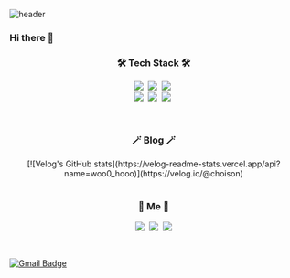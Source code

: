![header](https://capsule-render.vercel.app/api?type=soft&color=auto&height=150&section=header&text=SungminChoi&fontSize=70&animation=twinkling)

### Hi there 👋

<h3 align="center">🛠 Tech Stack 🛠</h3>

<p align="center">
  <img src="https://img.shields.io/badge/Python-3766AB?style=flat-square&logo=Python&logoColor=white"/></a>&nbsp 
  <img src="https://img.shields.io/badge/Javascript-ffb13b?style=flat-square&logo=javascript&logoColor=white"/></a>&nbsp 
  <img src="https://img.shields.io/badge/css-1572B6?style=flat-square&logo=css3&logoColor=white"/></a>&nbsp 
  <br>
  <img src="https://img.shields.io/badge/Django-092E20?style=flat-square&logo=Django&logoColor=white"/></a>&nbsp 
  <img src="https://img.shields.io/badge/Mysql-E6B91E?style=flat-square&logo=MySql&logoColor=white"/></a>&nbsp
  <img src="https://img.shields.io/badge/aws-333664?style=flat-square&logo=amazon-aws&logoColor=white"/></a>&nbsp 
</p>

<br>
<h3 align="center">🪄 Blog 🪄</h3>
<div align="center" style="text-align:center">
  [![Velog's GitHub stats](https://velog-readme-stats.vercel.app/api?name=woo0_hooo)](https://velog.io/@choison)
</div>
<br>


<h3 align="center"> 🧸 Me 🧸 </h3>
<p align="center">
  <a href="https://velog.io/@choison"><img src="https://img.shields.io/badge/Tech%20Blog-11B48A?style=flat-square&logo=Vimeo&logoColor=white&link=https://velog.io/@choison"/></a>&nbsp
  <a href="https://www.instagram.com/cho1son/"><img src="https://img.shields.io/badge/Instagram-E4405F?style=flat-square&logo=Instagram&logoColor=white&link=https://www.instagram.com/cho1son/"/></a>&nbsp
  <a href="mailto:choism9854@naver.com"><img src="https://img.shields.io/badge/Gmail-d14836?style=flat-square&logo=Gmail&logoColor=white&link=choism9854@naver.com"/></a>
</p>
<br>

[![Gmail Badge](https://img.shields.io/badge/Gmail-d14836?style=flat-square&logo=Gmail&logoColor=white&link=mailto:indianchoi9854@gmail.com)](mailto:indianchoi9854@gmail.com)
